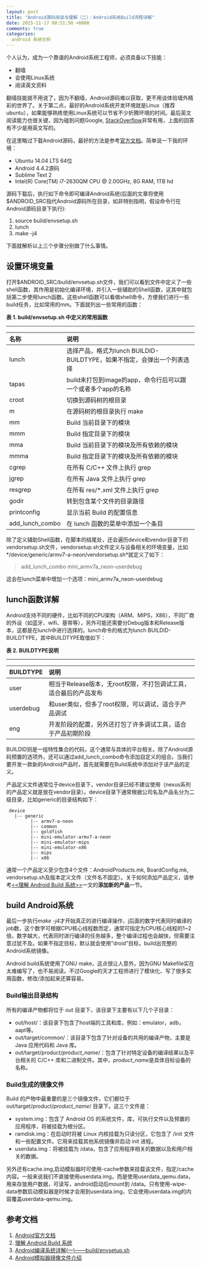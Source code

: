 ```yaml
---
layout: post
title: "Android源码阅读与理解（二）：Android系统Build流程详解"
date: 2015-11-17 08:51:50 +0800
comments: true
categories:   
  android 系统分析
---
```


个人认为，成为一个靠谱的Android系统工程师，必须具备以下技能：

* 翻墙
* 会使用Linux系统
* 阅读英文资料

翻墙技能就不用说了，因为不翻墙，Android源码难以获取，更不用谈体验墙外精彩的世界了。关于第二点，最好的Android系统开发环境就是Linux（推荐ubuntu），如果能够熟练使用Linux系统可以节省不少折腾环境的时间。最后英文阅读能力也很关键，因为碰到问题Google, [StackOverflow][1]非常有用，上面的回答有不少是用英文写的。

在这里略过下载Android源码，最好的方法是参考[官方文档][2]。简单说一下我的环境：

* Ubuntu 14.04 LTS 64位
* Android 4.4.2源码
* Sublime Text 2
* Intel(R) Core(TM) i7-2630QM CPU @ 2.00GHz, 8G RAM, 1TB hd

源码下载后，执行如下命令即可编译Android系统(后面的文章将使用$ANDROID_SRC指代Android源码所在目录，如非特别指明，假设命令行在Android源码目录下执行):

1. source build/envsetup.sh
2. lunch
3. make -j4

下面就解析以上三个步骤分别做了什么事情。

## 设置环境变量

打开$ANDROID_SRC/build/envsetup.sh文件，我们可以看到文件中定义了一些shell函数，其作用是初始化编译环境，并引入一些辅助的Shell函数，这其中就包括第二步使用lunch函数。这些shell函数可以看做shell命令，方便我们进行一些build任务，比如常用的mm。下面就列出一些常用的函数：

**表 1. build/envsetup.sh 中定义的常用函数**

---

| **名称** | **说明** |
|:--------------|:-----------------|
|lunch          | 选择产品，格式为lunch BUILDID-BUILDTYPE，如果不指定，会弹出一个列表选择 |
|tapas          | build未打包到image的app，命令行后可以跟一个或者多个app的名称
|croot          | 切换到源码树的根目录 |
|m              | 在源码树的根目录执行 make |
|mm             | Build 当前目录下的模块 |
|mmm	            | Build 指定目录下的模块 |
|mma            | Build 当前目录下的模块及所有依赖的模块 |
|mmma           | Build 指定目录下的模块及所有依赖的模块 |
|cgrep          | 在所有 C/C++ 文件上执行 grep |
|jgrep          | 在所有 Java 文件上执行 grep |
|resgrep        | 在所有 res/*.xml 文件上执行 grep |
|godir          | 转到包含某个文件的目录路径 |
|printconfig    | 显示当前 Build 的配置信息 |
|add_lunch_combo| 在 lunch 函数的菜单中添加一个条目 |

除了定义辅助Shell函数，在脚本的结尾处，还会遍历device和vendor目录下的vendorsetup.sh文件，vendorsetup.sh文件定义与设备相关的环境变量，比如*/device/generic/armv7-a-neon/vendorsetup.sh*就定义了如下：

> add_lunch_combo mini_armv7a_neon-userdebug

这会在lunch菜单中增加一个选项：mini_armv7a_neon-userdebug

## lunch函数详解

Android支持不同的硬件，比如不同的CPU架构（ARM、MIPS，X86），不同厂商的外设（如蓝牙、wifi、基带等），另外可能还需要分Debug版本和Release版本，这都是在lunch中进行选择的。lunch命令的格式为lunch BUILDID-BUILDTYPE，其中BUILDTYPE取值如下：

**表 2. BUILDTYPE说明**

---

| **BUILDTYPE** | **说明** |
|:--------------|:-----------------|
|user           | 相当于Release版本，无root权限，不打包调试工具，适合最后的产品发布 |
|userdebug      | 和user类似，但多了root权限，可以调试，适合于产品调试 |
|eng            | 开发阶段的配置，另外还打包了许多调试工具，适合于产品初期阶段 |

BUILDID则是一组特性集合的代码，这个通常与具体的平台相关。除了Android源码预置的选项外，还可以通过add_lunch_combo命令添加自定义的组合。当我们要开发一款新的Android产品时，首先就需要在Build系统中添加对于该产品的定义。

产品定义文件通常位于device目录下，vendor目录已经不建议使用（nexus系列的产品定义就是放在vendor目录）。device目录下通常根据公司名及产品名分为二级目录，比如generic的目录结构如下：

```
 device
   |-- generic
         |-- armv7-a-neon
         |-- common
         |-- goldfish
         |-- mini-emulator-armv7-a-neon
         |-- mini-emulator-mips
         |-- mini-emulator-x86
         |-- mips
         |-- x86
```

通常一个产品定义至少包含4个文件：AndroidProducts.mk, BoardConfig.mk, vendorsetup.sh及版本定义文件（文件名不固定）。关于如何添加产品定义，请参考[<<理解 Android Build 系统>>][3]一文的**添加新的产品**一节。

## build Android系统

最后一步执行*make -j4*才开始真正的进行编译操作，j后面的数字代表同时编译的job数，这个数字可根据CPU核心线程数而定，通常可指定为CPU核心线程的1~2倍，数字越大，代表同时进行编译的任务越多，整个编译过程也会越快，但需要注意过犹不及。如果不指定目标，默认就会使用“droid”目标，build出完整的Android系统镜像。

Android build系统使用了GNU make，这点很让人意外，因为GNU Makefile实在太难编写了，也不易阅读。不过Google的天才工程师进行了模块化、写了很多实用函数，修改/添加起来还算容易。

### Build输出目录结构

所有的编译产物都将位于 out 目录下，该目录下主要有以下几个子目录：

* out/host/：该目录下包含了host端的工具和库，例如：emulator，adb，aapt等。
* out/target/common/：该目录下包含了针对设备的共用的编译产物，主要是 Java 应用代码和 Java 库。
* out/target/product/*product_name*/：包含了针对特定设备的编译结果以及平台相关的 C/C++ 库和二进制文件。其中，*product_name*是具体目标设备的名称。

### Build生成的镜像文件

Build 的产物中最重要的是三个镜像文件，它们都位于 out/target/product/*product_name*/ 目录下。这三个文件是：

* system.img：包含了 Android OS 的系统文件，库，可执行文件以及预置的应用程序，将被挂载为根分区。
* ramdisk.img：在启动时将被 Linux 内核挂载为只读分区，它包含了 /init 文件和一些配置文件。它用来挂载其他系统镜像并启动 init 进程。
* userdata.img：将被挂载为 /data，包含了应用程序相关的数据以及和用户相关的数据。

另外还有cache.img,启动模拟器时可使用-cache参数来挂载该文件，指定/cache内容。一般来说我们不直接使用userdata.img，而是使用userdata_qemu.data，用来存放用户数据，可读写，android启动后mount到 /data。只有使用-wipe-data参数启动模拟器是时候才会用到userdata.img，它会使用userdata.img的内容覆盖userdata-qemu.img。

## 参考文档
1. [Android官方文档][1]
2. [理解 Android Build 系统][3]
3. [Android编译系统详解(一)——build/envsetup.sh][4]
4. [Android模拟器镜像文件介绍][5]

[1]: http://www.stackoverflow.com
[2]: http://source.android.com
[3]: http://www.ibm.com/developerworks/cn/opensource/os-cn-android-build/index.html
[4]: http://www.cloudchou.com/android/post-134.html
[5]: http://www.devdiv.com/android_-blog-1-1488.html

